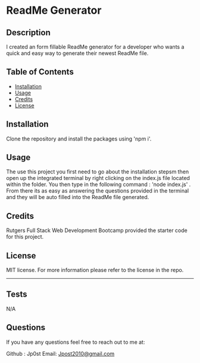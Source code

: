 
# ReadMe Generator

## Description

I created an form fillable ReadMe generator for a developer who wants a quick and easy way to generate their newest ReadMe file.

## Table of Contents


- [Installation](#installation)
- [Usage](#usage)
- [Credits](#credits)
- [License](#license)

## Installation

Clone the repository and install the packages using 'npm i'.

## Usage

The use this project you first need to go about the installation stepsm then open up the integrated terminal by right clicking on the index.js file located within the folder.  You then type in the following command : 'node index.js' . From there its as easy as answering the questions provided in the terminal and they will be auto filled into the ReadMe file generated.  

## Credits

Rutgers Full Stack Web Development Bootcamp provided the starter code for this project.

## License

MIT license.
For more information please refer to the license in the repo.

---

## Tests

N/A

## Questions

If you have any questions feel free to reach out to me at:

Github : Jp0st
Email: Jpost2010@gmail.com
  
